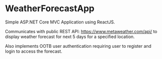 # WeatherForecastApp

Simple ASP.NET Core MVC Application using ReactJS.

Communicates with public REST API: https://www.metaweather.com/api/ to display weather forecast for next 5 days for a specified location.

Also implements OOTB user authentication requiring user to register and login to access the forecast.
